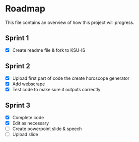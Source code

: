 # Roadmap

This file contains an overview of how this project will progress.

## Sprint 1
- [x] Create readme file & fork to KSU-IS

## Sprint 2
- [x] Upload first part of code the create horoscope generator
- [x] Add webscrape
- [x] Test code to make sure it outputs correctly

## Sprint 3
- [x] Complete code
- [x] Edit as necessary
- [ ] Create powerpoint slide & speech
- [ ] Upload slide